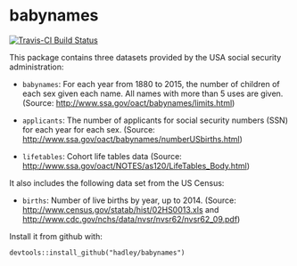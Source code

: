 # babynames

[![Travis-CI Build Status](https://travis-ci.org/hadley/babynames.svg?branch=master)](https://travis-ci.org/hadley/babynames)

This package contains three datasets provided by the USA social security administration:

* `babynames`: For each year from 1880 to 2015, the number of children of 
  each sex given each name. All names with more than 5 uses are given.
  (Source: http://www.ssa.gov/oact/babynames/limits.html)

* `applicants`: The number of applicants for social security numbers (SSN) for
  each year for each sex. 
  (Source: http://www.ssa.gov/oact/babynames/numberUSbirths.html)

* `lifetables`: Cohort life tables data
  (Source: http://www.ssa.gov/oact/NOTES/as120/LifeTables_Body.html)

It also includes the following data set from the US Census:

* `births`: Number of live births by year, up to 2014.
  (Source: http://www.census.gov/statab/hist/02HS0013.xls and
  http://www.cdc.gov/nchs/data/nvsr/nvsr62/nvsr62_09.pdf)

Install it from github with:
  
```{r}
devtools::install_github("hadley/babynames")
```

